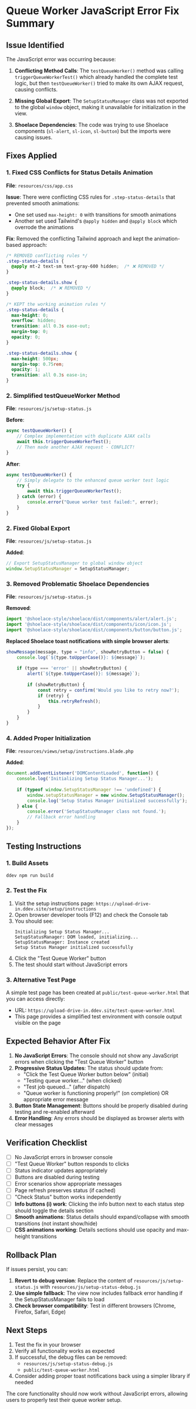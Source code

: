# Queue Worker JavaScript Error Fix Summary

## Issue Identified
The JavaScript error was occurring because:

1. **Conflicting Method Calls**: The `testQueueWorker()` method was calling `triggerQueueWorkerTest()` which already handled the complete test logic, but then `testQueueWorker()` tried to make its own AJAX request, causing conflicts.

2. **Missing Global Export**: The `SetupStatusManager` class was not exported to the global `window` object, making it unavailable for initialization in the view.

3. **Shoelace Dependencies**: The code was trying to use Shoelace components (`sl-alert`, `sl-icon`, `sl-button`) but the imports were causing issues.

## Fixes Applied

### 1. Fixed CSS Conflicts for Status Details Animation
**File**: `resources/css/app.css`

**Issue**: There were conflicting CSS rules for `.step-status-details` that prevented smooth animations:
- One set used `max-height: 0` with transitions for smooth animations  
- Another set used Tailwind's `@apply hidden` and `@apply block` which overrode the animations

**Fix**: Removed the conflicting Tailwind approach and kept the animation-based approach:

```css
/* REMOVED conflicting rules */
.step-status-details {
  @apply mt-2 text-sm text-gray-600 hidden;  /* ❌ REMOVED */
}

.step-status-details.show {
  @apply block;  /* ❌ REMOVED */
}

/* KEPT the working animation rules */
.step-status-details {
  max-height: 0;
  overflow: hidden;
  transition: all 0.3s ease-out;
  margin-top: 0;
  opacity: 0;
}

.step-status-details.show {
  max-height: 500px;
  margin-top: 0.75rem;
  opacity: 1;
  transition: all 0.3s ease-in;
}
```

### 2. Simplified testQueueWorker Method
**File**: `resources/js/setup-status.js`

**Before**:
```javascript
async testQueueWorker() {
    // Complex implementation with duplicate AJAX calls
    await this.triggerQueueWorkerTest();
    // Then made another AJAX request - CONFLICT!
}
```

**After**:
```javascript
async testQueueWorker() {
    // Simply delegate to the enhanced queue worker test logic
    try {
        await this.triggerQueueWorkerTest();
    } catch (error) {
        console.error("Queue worker test failed:", error);
    }
}
```

### 2. Fixed Global Export
**File**: `resources/js/setup-status.js`

**Added**:
```javascript
// Export SetupStatusManager to global window object
window.SetupStatusManager = SetupStatusManager;
```

### 3. Removed Problematic Shoelace Dependencies
**File**: `resources/js/setup-status.js`

**Removed**:
```javascript
import '@shoelace-style/shoelace/dist/components/alert/alert.js';
import '@shoelace-style/shoelace/dist/components/icon/icon.js';
import '@shoelace-style/shoelace/dist/components/button/button.js';
```

**Replaced Shoelace toast notifications with simple browser alerts**:
```javascript
showMessage(message, type = "info", showRetryButton = false) {
    console.log(`${type.toUpperCase()}: ${message}`);
    
    if (type === 'error' || showRetryButton) {
        alert(`${type.toUpperCase()}: ${message}`);
        
        if (showRetryButton) {
            const retry = confirm('Would you like to retry now?');
            if (retry) {
                this.retryRefresh();
            }
        }
    }
}
```

### 4. Added Proper Initialization
**File**: `resources/views/setup/instructions.blade.php`

**Added**:
```javascript
document.addEventListener('DOMContentLoaded', function() {
    console.log('Initializing Setup Status Manager...');
    
    if (typeof window.SetupStatusManager !== 'undefined') {
        window.setupStatusManager = new window.SetupStatusManager();
        console.log('Setup Status Manager initialized successfully');
    } else {
        console.error('SetupStatusManager class not found.');
        // Fallback error handling
    }
});
```

## Testing Instructions

### 1. Build Assets
```bash
ddev npm run build
```

### 2. Test the Fix
1. Visit the setup instructions page: `https://upload-drive-in.ddev.site/setup/instructions`
2. Open browser developer tools (F12) and check the Console tab
3. You should see:
   ```
   Initializing Setup Status Manager...
   SetupStatusManager: DOM loaded, initializing...
   SetupStatusManager: Instance created
   Setup Status Manager initialized successfully
   ```
4. Click the "Test Queue Worker" button
5. The test should start without JavaScript errors

### 3. Alternative Test Page
A simple test page has been created at `public/test-queue-worker.html` that you can access directly:
- URL: `https://upload-drive-in.ddev.site/test-queue-worker.html`
- This page provides a simplified test environment with console output visible on the page

## Expected Behavior After Fix

1. **No JavaScript Errors**: The console should not show any JavaScript errors when clicking the "Test Queue Worker" button
2. **Progressive Status Updates**: The status should update from:
   - "Click the Test Queue Worker button below" (initial)
   - "Testing queue worker..." (when clicked)
   - "Test job queued..." (after dispatch)
   - "Queue worker is functioning properly!" (on completion) OR appropriate error message
3. **Button State Management**: Buttons should be properly disabled during testing and re-enabled afterward
4. **Error Handling**: Any errors should be displayed as browser alerts with clear messages

## Verification Checklist

- [ ] No JavaScript errors in browser console
- [ ] "Test Queue Worker" button responds to clicks
- [ ] Status indicator updates appropriately
- [ ] Buttons are disabled during testing
- [ ] Error scenarios show appropriate messages
- [ ] Page refresh preserves status (if cached)
- [ ] "Check Status" button works independently
- [ ] **Info buttons (ℹ️) work**: Clicking the info button next to each status step should toggle the details section
- [ ] **Smooth animations**: Status details should expand/collapse with smooth transitions (not instant show/hide)
- [ ] **CSS animations working**: Details sections should use opacity and max-height transitions

## Rollback Plan

If issues persist, you can:

1. **Revert to debug version**: Replace the content of `resources/js/setup-status.js` with `resources/js/setup-status-debug.js`
2. **Use simple fallback**: The view now includes fallback error handling if the SetupStatusManager fails to load
3. **Check browser compatibility**: Test in different browsers (Chrome, Firefox, Safari, Edge)

## Next Steps

1. Test the fix in your browser
2. Verify all functionality works as expected
3. If successful, the debug files can be removed:
   - `resources/js/setup-status-debug.js`
   - `public/test-queue-worker.html`
4. Consider adding proper toast notifications back using a simpler library if needed

The core functionality should now work without JavaScript errors, allowing users to properly test their queue worker setup.